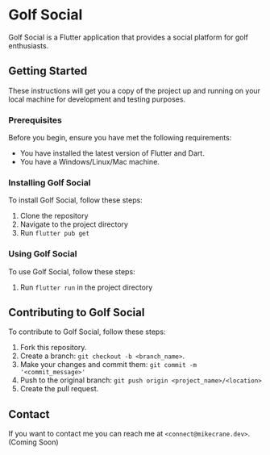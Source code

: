 # Golf Social

Golf Social is a Flutter application that provides a social platform for golf enthusiasts.

## Getting Started

These instructions will get you a copy of the project up and running on your local machine for development and testing purposes.

### Prerequisites

Before you begin, ensure you have met the following requirements:

- You have installed the latest version of Flutter and Dart.
- You have a Windows/Linux/Mac machine.

### Installing Golf Social

To install Golf Social, follow these steps:

1. Clone the repository
2. Navigate to the project directory
3. Run `flutter pub get`

### Using Golf Social

To use Golf Social, follow these steps:

1. Run `flutter run` in the project directory

## Contributing to Golf Social

To contribute to Golf Social, follow these steps:

1. Fork this repository.
2. Create a branch: `git checkout -b <branch_name>`.
3. Make your changes and commit them: `git commit -m '<commit_message>'`
4. Push to the original branch: `git push origin <project_name>/<location>`
5. Create the pull request.

## Contact

If you want to contact me you can reach me at `<connect@mikecrane.dev>`. (Coming Soon)
